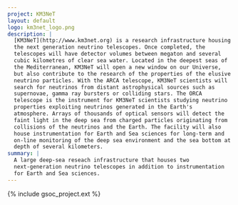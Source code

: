 ```yaml
---
project: KM3NeT
layout: default
logo: km3net_logo.png
description: |
  [KM3NeT](http://www.km3net.org) is a research infrastructure housing
  the next generation neutrino telescopes. Once completed, the
  telescopes will have detector volumes between megaton and several
  cubic kilometres of clear sea water. Located in the deepest seas of
  the Mediterranean, KM3NeT will open a new window on our Universe,
  but also contribute to the research of the properties of the elusive
  neutrino particles. With the ARCA telescope, KM3NeT scientists will
  search for neutrinos from distant astrophysical sources such as
  supernovae, gamma ray bursters or colliding stars. The ORCA
  telescope is the instrument for KM3NeT scientists studying neutrino
  properties exploiting neutrinos generated in the Earth's
  atmosphere. Arrays of thousands of optical sensors will detect the
  faint light in the deep sea from charged particles originating from
  collisions of the neutrinos and the Earth. The facility will also
  house instrumentation for Earth and Sea sciences for long-term and
  on-line monitoring of the deep sea environment and the sea bottom at
  depth of several kilometers.
summary: |
  A large deep-sea reseach infrastructure that houses two
  next-generation neutrino telescopes in addition to instrumentation
  for Earth and Sea sciences.
---
```


{% include gsoc_project.ext %}
